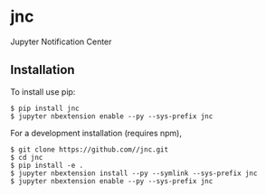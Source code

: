jnc
===============================

Jupyter Notification Center

Installation
------------

To install use pip:

    $ pip install jnc
    $ jupyter nbextension enable --py --sys-prefix jnc


For a development installation (requires npm),

    $ git clone https://github.com//jnc.git
    $ cd jnc
    $ pip install -e .
    $ jupyter nbextension install --py --symlink --sys-prefix jnc
    $ jupyter nbextension enable --py --sys-prefix jnc
